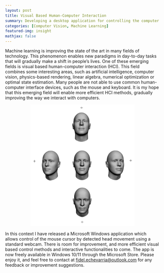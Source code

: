```yaml
---
layout: post
title: Visual Based Human-Computer Interaction
summary: Developing a desktop application for controlling the computer mouse cursor from detected face movement.
categories: [Computer Vision, Machine Learning]
featured-img: insight
mathjax: false
---
```


Machine learning is improving the state of the art in many fields of technology. This phenomenon enables new paradigms in day-to-day tasks that will gradually make a shift in people’s lives. One of these emerging fields is visual based human-computer interaction (HCI). This field combines some interesting areas, such as artificial intelligence, computer vision, physics-based rendering, linear algebra, numerical optimization or optimal state estimation. Many people are not able to use common human-computer interface devices, such as the mouse and keyboard. It is my hope that this emerging field will enable more efficient HCI methods, gradually improving the way we interact with computers.

<figure>
    <p align="center"><img src="/assets/img/article_images/vbhci_001.jpg" width="80%"></p>
    <!-- <figcaption><p align="center"><b>Figure 1</b> - Faces</p></figcaption> -->
</figure>

In this context I have released a Microsoft Windows application which allows control of the mouse cursor by detected head movement using a standard webcam. There is room for improvement, and more efficient visual based control methods and interactive functionalities to come. The app is now freely available in Windows 10/11 through the Microsoft Store. Please enjoy it, and feel free to contact at <fidel.echevarria@outlook.com> for any feedback or improvement suggestions.

<script type="module" src="https://get.microsoft.com/badge/ms-store-badge.bundled.js"></script>
<ms-store-badge
productid ="9PGL5GSN68JG"
animation="on"
window-mode="popup"
theme="dark">
</ms-store-badge>
